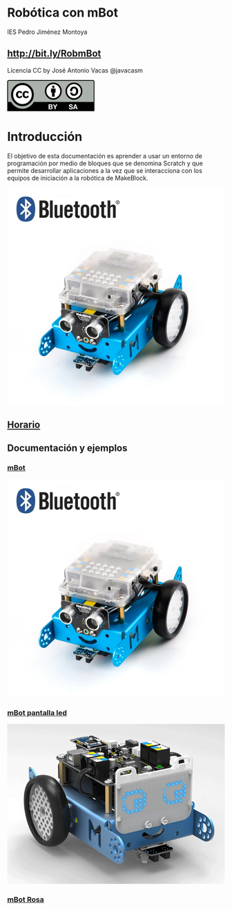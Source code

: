 # Robótica con mBot

IES Pedro Jiménez Montoya

## http://bit.ly/RobmBot

Licencia CC by José Antonio Vacas @javacasm

![Licencia CC](./images/Licencia_CC.png)

# Introducción

El objetivo de esta documentación es aprender a usar un entorno de programación por medio de bloques que se denomina Scratch y que permite desarrollar aplicaciones a la vez que se interacciona con los equipos de iniciación a la robótica de MakeBlock.

![mbot](./images/makeblock_KIT_MBOT.jpg)

## [Horario](./Horario.md)


## Documentación y ejemplos

### [mBot](https://www.makeblock.es/productos/robot_educativo_mbot/)

![mbot](./images/makeblock_KIT_MBOT.jpg)

### [mBot pantalla led](https://makeblock.es/productos/mbot_matriz_leds/)

![mbot leds](./images/matriz_led.gif)

### [mBot Rosa](https://www.makeblock.es/productos/mbot_bluetooth_rosa/)